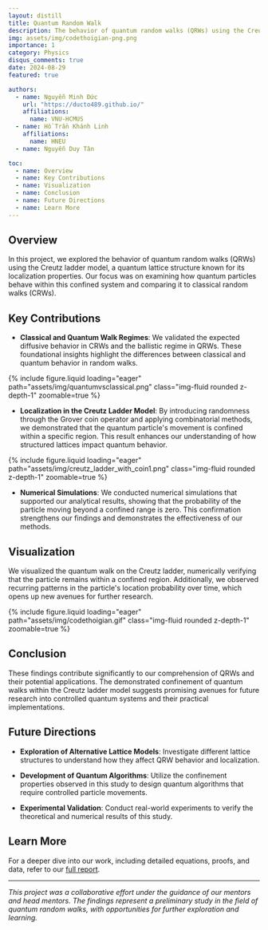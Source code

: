 ```yaml
---
layout: distill
title: Quantum Random Walk
description: The behavior of quantum random walks (QRWs) using the Creutz ladder model
img: assets/img/codethoigian-png.png
importance: 1
category: Physics
disqus_comments: true
date: 2024-08-29
featured: true

authors:
  - name: Nguyễn Minh Đức
    url: "https://ducto489.github.io/"
    affiliations:
      name: VNU-HCMUS
  - name: Hồ Trần Khánh Linh
    affiliations:
      name: HNEU
  - name: Nguyễn Duy Tân

toc:
  - name: Overview
  - name: Key Contributions
  - name: Visualization
  - name: Conclusion
  - name: Future Directions
  - name: Learn More
---
```


## Overview
In this project, we explored the behavior of quantum random walks (QRWs) using the Creutz ladder model, a quantum lattice structure known for its localization properties. Our focus was on examining how quantum particles behave within this confined system and comparing it to classical random walks (CRWs).

## Key Contributions
- **Classical and Quantum Walk Regimes**: We validated the expected diffusive behavior in CRWs and the ballistic regime in QRWs. These foundational insights highlight the differences between classical and quantum behavior in random walks.

<div class="row mt-3">
    <div class="col-sm mt-3 mt-md-0">
        {% include figure.liquid loading="eager" path="assets/img/quantumvsclassical.png" class="img-fluid rounded z-depth-1" zoomable=true %}
    </div>
</div>

- **Localization in the Creutz Ladder Model**: By introducing randomness through the Grover coin operator and applying combinatorial methods, we demonstrated that the quantum particle's movement is confined within a specific region. This result enhances our understanding of how structured lattices impact quantum behavior.

<div class="row mt-3">
    <div class="col-sm mt-3 mt-md-0">
        {% include figure.liquid loading="eager" path="assets/img/creutz_ladder_with_coin1.png" class="img-fluid rounded z-depth-1" zoomable=true %}
    </div>
</div>

- **Numerical Simulations**: We conducted numerical simulations that supported our analytical results, showing that the probability of the particle moving beyond a confined range is zero. This confirmation strengthens our findings and demonstrates the effectiveness of our methods.

## Visualization
We visualized the quantum walk on the Creutz ladder, numerically verifying that the particle remains within a confined region. Additionally, we observed recurring patterns in the particle's location probability over time, which opens up new avenues for further research.

<div class="row mt-3">
    <div class="col-sm mt-3 mt-md-0">
        {% include figure.liquid loading="eager" path="assets/img/codethoigian.gif" class="img-fluid rounded z-depth-1" zoomable=true %}
    </div>
</div>

## Conclusion
These findings contribute significantly to our comprehension of QRWs and their potential applications. The demonstrated confinement of quantum walks within the Creutz ladder model suggests promising avenues for future research into controlled quantum systems and their practical implementations.

## Future Directions
- **Exploration of Alternative Lattice Models**: Investigate different lattice structures to understand how they affect QRW behavior and localization.
  
- **Development of Quantum Algorithms**: Utilize the confinement properties observed in this study to design quantum algorithms that require controlled particle movements.
  
- **Experimental Validation**: Conduct real-world experiments to verify the theoretical and numerical results of this study.

## Learn More
For a deeper dive into our work, including detailed equations, proofs, and data, refer to our [full report](https://ducto489.github.io/assets/pdf/Report___Group_1.pdf).

---

*This project was a collaborative effort under the guidance of our mentors and head mentors. The findings represent a preliminary study in the field of quantum random walks, with opportunities for further exploration and learning.*